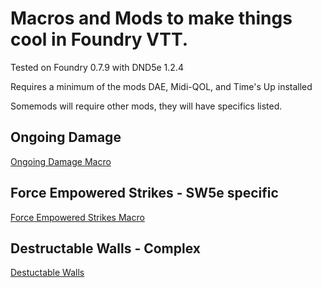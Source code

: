 # Macros and Mods to make things cool in Foundry VTT. 

Tested on Foundry 0.7.9 with DND5e 1.2.4

Requires a minimum of the mods DAE, Midi-QOL, and Time's Up installed

Somemods will require other mods, they will have specifics listed.

## Ongoing Damage

[Ongoing Damage Macro](https://github.com/ExileofBrokenSky/My-Foundry-VTT-Macros/blob/main/Ongoing%20Damage%20Macro/Readme.md)

## Force Empowered Strikes - SW5e specific

[Force Empowered Strikes Macro](https://github.com/ExileofBrokenSky/My-Foundry-VTT-Macros/blob/main/Force-Empowered%20Strikes/Readme.md)

## Destructable Walls - Complex

[Destuctable Walls](https://github.com/ExileofBrokenSky/My-Foundry-VTT-Macros/blob/main/Destructible%20Walls%20Complex%20Macro/Readme.md)
